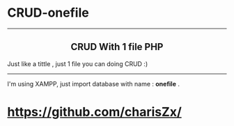 # CRUD-onefile
<hr>
<center> <h2> CRUD With 1 file PHP </h2> </center>

Just like a tittle , just 1 file you can doing CRUD :) 
<hr>
<p> I'm using XAMPP, just import database with name : <b>onefile</b> . </p>


# https://github.com/charisZx/ #
